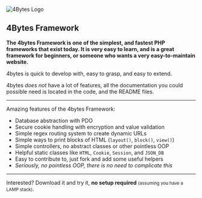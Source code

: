 ![4Bytes Logo](http://donutdan4114.github.com/4bytes-framework/images/logo_medium.png)
## 4Bytes Framework
**The 4bytes Framework is one of the simplest, and fastest PHP frameworks that exist today. It is very easy to learn, and is a great framework for beginners, or someone who wants a very easy-to-maintain website.**

4bytes is quick to develop with, easy to grasp, and easy to extend.

4bytes *does not* have a lot of features, all the documentation you could possible need is located in the code, and the README files.

***

Amazing features of the 4bytes Framework:

 - Database abstraction with PDO
 - Secure cookie handling with encryption and value validation
 - Simple regex routing system to create dynamic URLs
 - Simple ways to print blocks of HTML (`layout()`, `block()`, `view()`)
 - Simple controllers, no abstract classes or other pointless OOP
 - Helpful static classes like `HTML`, `Cookie`, `Session`, and `JSON_DB`
 - Easy to contribute to, just fork and add some useful helpers
 - *Seriously, no pointless OOP, there is no need to complicate this*

***

Interested? Download it and try it, **no setup required** <small>(assuming you have a LAMP stack)</small>.
